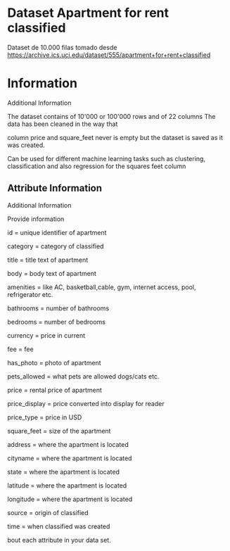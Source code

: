 # Dataset Apartment for rent classified

Dataset de 10.000 filas tomado desde https://archive.ics.uci.edu/dataset/555/apartment+for+rent+classified 

# Information

Additional Information

The dataset contains of 10'000 or 100'000 rows and of 22 columns The data has been cleaned in the way that 

column price and square_feet never is empty but the dataset is saved as it was created.



Can be used for different machine learning tasks such as clustering, classification and also regression for the squares feet column

## Attribute Information

Additional Information

Provide information 

id = unique identifier of apartment

category = category of classified

title = title text of apartment

body = body text of apartment

amenities = like AC, basketball,cable, gym, internet access, pool, refrigerator etc.

bathrooms = number of bathrooms

bedrooms = number of bedrooms

currency = price in current

fee = fee

has_photo = photo of apartment

pets_allowed = what pets are allowed dogs/cats etc.

price = rental price of apartment

price_display = price converted into display for reader

price_type = price in USD

square_feet = size of the apartment

address =  where the apartment is located

cityname =  where the apartment is located

state =  where the apartment is located

latitude = where the apartment is located

longitude = where the apartment is located

source = origin of classified

time = when classified was created

bout each attribute in your data set.
